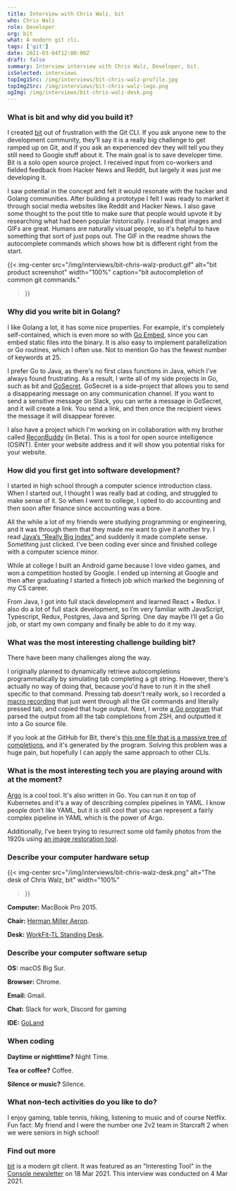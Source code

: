 ```yaml
---
title: Interview with Chris Walz, bit
who: Chris Walz
role: Developer
org: bit
what: A modern git cli.
tags: ['git']
date: 2021-03-04T12:00:00Z
draft: false
summary: Interview interview with Chris Walz, Developer, bit.
isSelected: interviews
topImg1Src: /img/interviews/bit-chris-walz-profile.jpg
topImg2Src: /img/interviews/bit-chris-walz-logo.png
ogImg: /img/interviews/bit-chris-walz-desk.png
---
```


### What is bit and why did you build it?

I created [bit](https://github.com/chriswalz/bit) out of frustration with the
Git CLI. If you ask anyone new to the development community, they’ll say it is
a really big challenge to get ramped up on Git, and if you ask an experienced
dev they will tell you they still need to Google stuff about it. The main goal
is to save developer time. Bit is a solo open source project. I received input
from co-workers and fielded feedback from Hacker News and Reddit, but largely
it was just me developing it.

I saw potential in the concept and felt it would resonate with the hacker and
Golang communities. After building a prototype I felt I was ready to market it
through social media websites like Reddit and Hacker News. I also gave some
thought to the post title to make sure that people would upvote it by
researching what had been popular historically. I realised that images and GIFs
are great. Humans are naturally visual people, so it's helpful to have
something that sort of just pops out. The GIF in the readme shows the
autocomplete commands which shows how bit is different right from the start.

{{< img-center
src="/img/interviews/bit-chris-walz-product.gif"
alt="bit product screenshot"
width="100%"
caption="bit autocompletion of common git commands."
>}}

### Why did you write bit in Golang?

I like Golang a lot, it has some nice properties. For example, it's completely
self-contained, which is even more so with [Go
Embed](https://golangtutorial.dev/tips/embed-files-in-go/), since you can embed
static files into the binary. It is also easy to implement parallelization or
Go routines, which I often use. Not to mention Go has the fewest number of
keywords at 25.

I prefer Go to Java, as there's no first class functions in Java, which I've
always found frustrating. As a result, I write all of my side projects in Go,
such as bit and [GoSecret](https://www.gosecret.io/). GoSecret is a
side-project that allows you to send a disappearing message on any
communication channel. If you want to send a sensitive message on Slack, you
can write a message in GoSecret, and it will create a link. You send a link,
and then once the recipient views the message it will disappear forever.

I also have a project which I'm working on in collaboration with my brother
called [ReconBuddy](https://reconbuddy.com/) (in Beta). This is a tool for open
source intelligence (OSINT). Enter your website address and it will show you
potential risks for your website.

### How did you first get into software development?

I started in high school through a computer science introduction class. When I
started out, I thought I was really bad at coding, and struggled to make sense
of it. So when I went to college, I opted to do accounting and then soon after
finance since accounting was a bore.

All the while a lot of my friends were studying programming or engineering, and
it was through them that they made me want to give it another try. I read
[Java’s “Really Big
Index”](https://docs.oracle.com/javase/tutorial/reallybigindex.html) and
suddenly it made complete sense. Something just clicked. I’ve been coding ever
since and finished college with a computer science minor.

While at college I built an Android game because I love video games, and won a
competition hosted by Google. I ended up interning at Google and then after
graduating I started a fintech job which marked the beginning of my CS career.

From Java, I got into full stack development and learned React + Redux. I also
do a lot of full stack development, so I’m very familiar with JavaScript,
Typescript, Redux, Postgres, Java and Spring. One day maybe I’ll get a Go
job, or start my own company and finally be able to do it my way.

### What was the most interesting challenge building bit?

There have been many challenges along the way.

I originally planned to dynamically retrieve autocompletions programmatically
by simulating tab completing a git string. However, there's actually no way of
doing that, because you'd have to run it in the shell specific to that command.
Pressing tab doesn't really work, so I recorded a [macro
recording](https://www.macrorecorder.com/) that just went through all the Git
commands and literally pressed tab, and copied that huge output. Next, I wrote
[a Go
program](https://github.com/chriswalz/bit/blob/d895cdcbdf84cb50b6b669561c1cba9c1589d173/scripts/parse_zsh_output_and_generate_suggestions_tree.go)
that parsed the output from all the tab completions from ZSH, and outputted it
into a Go source file.

If you look at the GitHub for Bit, there's [this one file that is a massive
tree of
completions](https://github.com/chriswalz/bit/blob/d895cdcbdf84cb50b6b669561c1cba9c1589d173/cmd/code_generated_src.go),
and it's generated by the program. Solving this problem was a huge pain, but
hopefully I can apply the same approach to other CLIs.

### What is the most interesting tech you are playing around with at the moment?

[Argo](https://github.com/argoproj/argo-cd/) is a cool tool. It's also written
in Go. You can run it on top of Kubernetes and it's a way of describing complex
pipelines in YAML. I know people don’t like YAML, but it is still cool that you
can represent a fairly complex pipeline in YAML which is the power of Argo.

Additionally, I’ve been trying to resurrect some old family photos from the
1920s using [an image restoration
tool](https://github.com/microsoft/Bringing-Old-Photos-Back-to-Life).

### Describe your computer hardware setup

{{< img-center
src="/img/interviews/bit-chris-walz-desk.png"
alt="The desk of Chris Walz, bit"
width="100%"
>}}

**Computer:** MacBook Pro 2015.

**Chair:** [Herman Miller
Aeron](https://www.hermanmiller.com/products/seating/office-chairs/aeron-chairs/).

**Desk:** [WorkFit-TL Standing
Desk](https://store.ergotron.com/stand-up-desks/workfit-tl-sit-stand-desktop-workstation.html).

### Describe your computer software setup

**OS:** macOS Big Sur.

**Browser:** Chrome.

**Email:** Gmail.

**Chat:** Slack for work, Discord for gaming

**IDE:** [GoLand](https://www.jetbrains.com/go/)

### When coding

**Daytime or nighttime?** Night Time.

**Tea or coffee?** Coffee.

**Silence or music?** Silence.

### What non-tech activities do you like to do?

I enjoy gaming, table tennis, hiking, listening to music and of course Netflix.
Fun fact: My friend and I were the number one 2v2 team in Starcraft 2 when we
were seniors in high school!

### Find out more

[bit](https://github.com/chriswalz/bit) is a modern git client. It was featured
as an "Interesting Tool" in the [Console newsletter](https://console.dev) on 18
Mar 2021. This interview was conducted on 4 Mar 2021.
